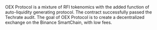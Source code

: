 OEX Protocol is a mixture of RFI tokenomics with the added function of auto-liquidity generating protocol. 
The contract successfully passed the Techrate audit.
The goal of OEX Protocol is to create a decentralized exchange on the Binance SmartChain, with low fees.
